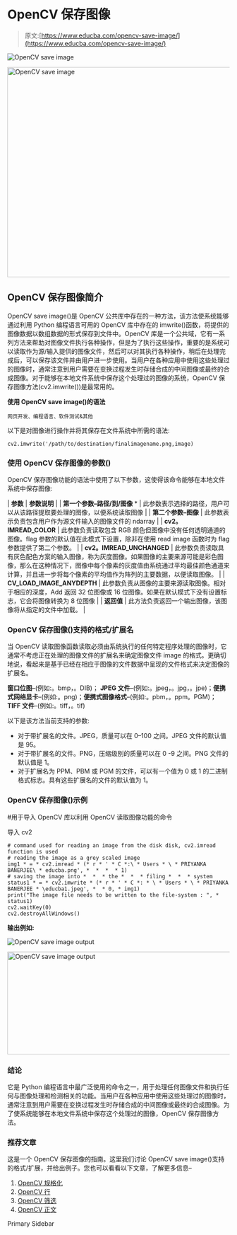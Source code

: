 # OpenCV 保存图像

> 原文:[https://www.educba.com/opencv-save-image/](https://www.educba.com/opencv-save-image/)

![OpenCV save image](../Images/9775502c9d0d35a1327f0be459033c56.png)

<noscript><img class="alignnone size-full wp-image-470676" src="../Images/9775502c9d0d35a1327f0be459033c56.png" alt="OpenCV save image" width="852" height="475" srcset="https://cdn.educba.com/academy/wp-content/uploads/2021/04/OpenCV-save-image.jpg 852w, https://cdn.educba.com/academy/wp-content/uploads/2021/04/OpenCV-save-image-300x167.jpg 300w, https://cdn.educba.com/academy/wp-content/uploads/2021/04/OpenCV-save-image-768x428.jpg 768w" sizes="(max-width: 852px) 100vw, 852px" data-original-src="https://cdn.educba.com/academy/wp-content/uploads/2021/04/OpenCV-save-image.jpg"/></noscript>

## OpenCV 保存图像简介

OpenCV save image()是 OpenCV 公共库中存在的一种方法，该方法使系统能够通过利用 Python 编程语言可用的 OpenCV 库中存在的 imwrite()函数，将提供的图像数据以数组数据的形式保存到文件中。OpenCV 库是一个公共域，它有一系列方法来帮助对图像文件执行各种操作，但是为了执行这些操作，重要的是系统可以读取作为源/输入提供的图像文件，然后可以对其执行各种操作，稍后在处理完成后，可以保存该文件并由用户进一步使用。当用户在各种应用中使用这些处理过的图像时，通常注意到用户需要在变换过程发生时存储合成的中间图像或最终的合成图像。对于能够在本地文件系统中保存这个处理过的图像的系统，OpenCV 保存图像方法(cv2.imwrite())是最常用的。

**使用 OpenCV save image()的语法**

<small>网页开发、编程语言、软件测试&其他</small>

以下是对图像进行操作并将其保存在文件系统中所需的语法:

```
cv2.imwrite('/path/to/destination/finalimagename.png,image)
```

### 使用 OpenCV 保存图像的参数()

OpenCV 保存图像功能的语法中使用了以下参数，这使得该命令能够在本地文件系统中保存图像:

| **参数** | **参数说明** |
| **第一个参数–路径/到/图像** * | 此参数表示选择的路径，用户可以从该路径提取要处理的图像，以便系统读取图像 |
| **第二个参数–图像** | 此参数表示负责包含用户作为源文件输入的图像文件的 ndarray |
| **cv2。IMREAD_COLOR** | 此参数负责读取包含 RGB 颜色但图像中没有任何透明通道的图像。flag 参数的默认值在此模式下设置，除非在使用 read image 函数时为 flag 参数提供了第二个参数。 |
| **cv2。IMREAD_UNCHANGED** | 此参数负责读取具有灰色配色方案的输入图像，称为灰度图像。如果图像的主要来源可能是彩色图像，那么在这种情况下，图像中每个像素的灰度值由系统通过平均最佳颜色通道来计算，并且进一步将每个像素的平均值作为阵列的主要数据，以便读取图像。 |
| **CV_LOAD_IMAGE_ANYDEPTH** | 此参数负责从图像的主要来源读取图像。相对于相应的深度，Add 返回 32 位图像或 16 位图像。如果在默认模式下没有设置标志，它会将图像转换为 8 位图像 |
| **返回值** | 此方法负责返回一个输出图像，该图像将从指定的文件中加载。 |

### OpenCV 保存图像()支持的格式/扩展名

当 OpenCV 读取图像函数读取必须由系统执行的任何特定程序处理的图像时，它通常不考虑正在处理的图像文件的扩展名来确定图像文件 image 的格式。更确切地说，看起来是基于已经在相应于图像的文件数据中呈现的文件格式来决定图像的扩展名。

**窗口位图**–(例如:。bmp，。DIB)； **JPEG 文件**–(例如:。jpeg，。jpg，。jpe)；**便携式网络显卡**–(例如:。png)；**便携式图像格式**–(例如:。pbm，。ppm。PGM)； **TIFF 文件**–(例如:。tiff，。tif)

以下是该方法当前支持的参数:

*   对于带扩展名的文件。JPEG，质量可以在 0–100 之间。JPEG 文件的默认值是 95。
*   对于带扩展名的文件。PNG，压缩级别的质量可以在 0 -9 之间。PNG 文件的默认值是 1。
*   对于扩展名为 PPM、PBM 或 PGM 的文件，可以有一个值为 0 或 1 的二进制格式标志。具有这些扩展名的文件的默认值为 1。

### OpenCV 保存图像()示例

#用于导入 OpenCV 库以利用 OpenCV 读取图像功能的命令

导入 cv2

```
# command used for reading an image from the disk disk, cv2.imread function is used
# reading the image as a grey scaled image
img1 * = * cv2.imread * (* r * ' * C *:\ * Users * \ * PRIYANKA BANERJEE\ * educba.png', *  *  *  * 1)
# saving the image into *  *  * the *  *  * filing *  *  * system
status1 * = * cv2.imwrite * (* r * ' * C *: * \ * Users * \ * PRIYANKA BANERJEE * \educba1.jpeg', *  * 0, * img1)
print("The image file needs to be written to the file-system : ", * status1)
cv2.waitKey(0)
cv2.destroyAllWindows()
```

**输出例如:**

![OpenCV save image output](../Images/03846a23b16e385524279b0eca8e7515.png)

<noscript><img class="alignnone size-full wp-image-470139" src="../Images/03846a23b16e385524279b0eca8e7515.png" alt="OpenCV save image output" width="2343" height="232" srcset="https://cdn.educba.com/academy/wp-content/uploads/2021/04/OpenCV-save-image-output.png 2343w, https://cdn.educba.com/academy/wp-content/uploads/2021/04/OpenCV-save-image-output-300x30.png 300w, https://cdn.educba.com/academy/wp-content/uploads/2021/04/OpenCV-save-image-output-1024x101.png 1024w, https://cdn.educba.com/academy/wp-content/uploads/2021/04/OpenCV-save-image-output-768x76.png 768w, https://cdn.educba.com/academy/wp-content/uploads/2021/04/OpenCV-save-image-output-1536x152.png 1536w, https://cdn.educba.com/academy/wp-content/uploads/2021/04/OpenCV-save-image-output-2048x203.png 2048w" sizes="(max-width: 2343px) 100vw, 2343px" data-original-src="https://cdn.educba.com/academy/wp-content/uploads/2021/04/OpenCV-save-image-output.png"/></noscript>

### 结论

它是 Python 编程语言中最广泛使用的命令之一，用于处理任何图像文件和执行任何与图像处理和检测相关的功能。当用户在各种应用中使用这些处理过的图像时，通常注意到用户需要在变换过程发生时存储合成的中间图像或最终的合成图像。为了使系统能够在本地文件系统中保存这个处理过的图像，OpenCV 保存图像方法。

### 推荐文章

这是一个 OpenCV 保存图像的指南。这里我们讨论 OpenCV save image()支持的格式/扩展，并给出例子。您也可以看看以下文章，了解更多信息–

1.  [OpenCV 规格化](https://www.educba.com/opencv-normalize/)
2.  [OpenCV 行](https://www.educba.com/opencv-line/)
3.  [OpenCV 筛选](https://www.educba.com/opencv-sift/)
4.  [OpenCV 正文](https://www.educba.com/opencv-text/)

<footer class="entry-footer">

<aside class="sidebar sidebar-primary widget-area" role="complementary" aria-label="Primary Sidebar">Primary Sidebar</aside>

</footer>